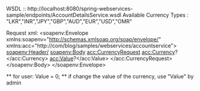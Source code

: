 WSDL ::  http://localhost:8080/spring-webservices-sample/endpoints/AccountDetailsService.wsdl
Available Currency Types : "LKR","INR","JPY","GBP","AUD","EUR","USD","OMR"

Request xml: 
<soapenv:Envelope xmlns:soapenv="http://schemas.xmlsoap.org/soap/envelope/" xmlns:acc="http://com/blog/samples/webservices/accountservice">
   <soapenv:Header/>
   <soapenv:Body>
      <acc:CurrencyRequest>
         <acc:Currency>?</acc:Currency>
         <acc:Value>?</acc:Value>
      </acc:CurrencyRequest>
   </soapenv:Body>
</soapenv:Envelope>

** for user: Value = 0;
** if change the value of the currency, use "Value" by admin
